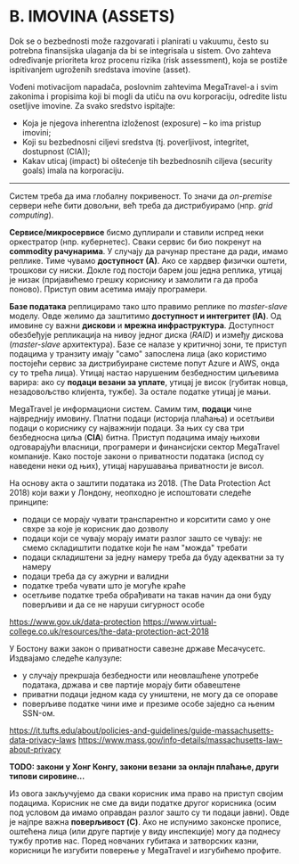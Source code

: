 # B. IMOVINA (ASSETS)

Dok se o bezbednosti može razgovarati i planirati u vakuumu, često su potrebna finansijska ulaganja da bi se 
integrisala u sistem. Ovo zahteva određivanje prioriteta kroz procenu rizika (risk assessment), koja se postiže 
ispitivanjem ugroženih sredstava imovine (asset).

Vođeni motivacijom napadača, poslovnim zahtevima MegaTravel-a i svim zakonima i propisima koji bi mogli da 
utiču na ovu korporaciju, odredite listu osetljive imovine. Za svako sredstvo ispitajte:
- Koja je njegova inherentna izloženost (exposure) – ko ima pristup imovini;
- Koji su bezbednosni ciljevi sredstva (tj. poverljivost, integritet, dostupnost (CIA));
- Kakav uticaj (impact) bi oštećenje tih bezbednosnih ciljeva (security goals) imala na korporaciju.

---

Систем треба да има глобалну покривеност.
То значи да *on-premise* сервери неће бити довољни, већ треба да дистрибуирамо (нпр. _grid computing_).

**Сервисе/микросервисе** бисмо дуплирали и ставили испред неки оркестратор (нпр. кубернетес). Сваки сервис би био покренут на **commodity рачунарима**. У случају да рачунар престане да ради, имамо реплике. Тиме чувамо **доступност (А)**. Ако се хардвер физички оштети, трошкови су ниски. Докле год постоји барем још једна реплика, утицај је низак (пријавићемо грешку кориснику и замолити га да проба поново). Приступ овим асетима имају програмери.

**Базе података** реплицирамо тако што правимо реплике по _master-slave_ моделу. Овде желимо да заштитимо **доступност и интегритет (IA)**. Од имовине су важни **дискови** и **мрежна инфраструктура**. Доступност обезбеђује репликација на нивоу једног диска (*RAID*) и између дискова (*master-slave* архитектура). Базе се налазе у критичној зони, те приступ подацима у транзиту имају "само" запослена лица (ако користимо постојећи сервис за дистрибуиране системе попут Azure и AWS, онда су то трећа лица). Утицај настао нарушеним безбедностим циљевима варира: ако су **подаци везани за уплате**, утицај је висок (губитак новца, незадовољство клијента, тужбе). За остале податке утицај је мањи.

MegaTravel је информациони систем. Самим тим, **подаци** чине највреднију имовину. Платни подаци (историја плаћања) и осетљиви подаци о кориснику су најважнији подаци. За њих су сва три безбедносна циља (**CIA**) битна. Приступ подацима имају њихови одговарајући власници, програмери и финансијски сектор MegaTravel компаније. Како постоје закони о приватности података (испод су наведени неки од њих), утицај нарушавања приватности је висол.

На основу акта о заштити података из 2018. (The Data Protection Act 2018) који важи у Лондону, неопходно је испоштовати следеће принципе:

- подаци се морају чувати транспарентно и корситити само у оне свхре за које је корисник дао дозволу
- подаци који се чувају морају имати разлог зашто се чувају: не смемо складиштити податке који ће нам "можда" требати
- подаци складиштени за једну намеру треба да буду адекватни за ту намеру
- подаци треба да су ажурни и валидни
- податке треба чувати што је могуће краће
- осетљиве податке треба обрађивати на такав начин да они буду поверљиви и да се не наруши сигурност особе

https://www.gov.uk/data-protection
https://www.virtual-college.co.uk/resources/the-data-protection-act-2018

У Бостону важи закон о приватности савезне државе Месачусетс. Издвајамо следеће калузуле:

- у случају прекршаја безбедности или неовлашћене употребе података, држава и све партије морају бити обавештене
- приватни подаци једном када су уништени, не могу да се опораве
- поверљиве податке чини име и презиме особе заједно са њеним SSN-ом.

https://it.tufts.edu/about/policies-and-guidelines/guide-massachusetts-data-privacy-laws
https://www.mass.gov/info-details/massachusetts-law-about-privacy

**TODO: закони у Хонг Конгу, закони везани за онлајн плаћање, други типови сировине...**

Из овога закључујемо да сваки корисник има право на приступ својим подацима. Корисник не сме да види податке другог корисника (осим под условом да имамо оправдан разлог зашто су ти подаци јавни). Овде је најпре важна **поверљивост (C)**. Ако не испунимо законске прописе, оштећена лица (или друге партије у виду инспекције) могу да поднесу тужбу против нас. Поред новчаних губитака и  затворских казни, корисници ће изгубити поверење у MegaTravel и изгубићемо профите.